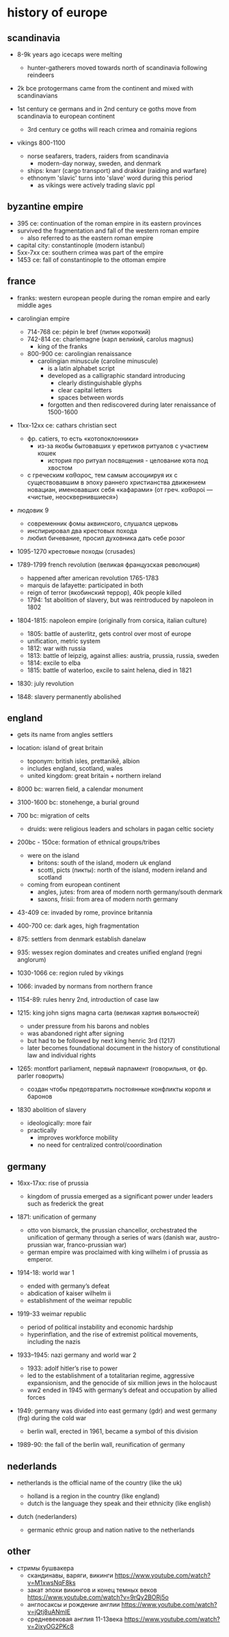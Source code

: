 # history of europe

## scandinavia

- 8-9k years ago icecaps were melting
  - hunter-gatherers moved towards north of scandinavia following reindeers
- 2k bce protogermans came from the continent and mixed with scandinavians
- 1st century ce germans and in 2nd century ce goths move from scandinavia to european continent
  - 3rd century ce goths will reach crimea and romainia regions

- vikings 800-1100
  - norse seafarers, traders, raiders from scandinavia
    - modern-day norway, sweden, and denmark
  - ships: knarr (cargo transport) and drakkar (raiding and warfare)
  - ethnonym 'slavic' turns into 'slave' word during this period
    - as vikings were actively trading slavic ppl


## byzantine empire

- 395 ce: continuation of the roman empire in its eastern provinces
- survived the fragmentation and fall of the western roman empire
  - also referred to as the eastern roman empire
- capital city: constantinople (modern istanbul)
- 5xx-7xx ce: southern crimea was part of the empire
- 1453 ce: fall of constantinople to the ottoman empire


## france

- franks: western european people during the roman empire and early middle ages
- carolingian empire
  - 714-768 ce: pépin le bref (пипин короткий)
  - 742-814 ce: charlemagne (карл вели́кий, carolus magnus)
    - king of the franks
  - 800-900 ce: carolingian renaissance
    - carolingian minuscule (caroline minuscule)
      - is a latin alphabet script
      - developed as a calligraphic standard introducing
        - clearly distinguishable glyphs
        - clear capital letters
        - spaces between words
      - forgotten and then rediscovered during later renaissance of 1500-1600

- 11xx-12xx ce: сathars christian sect
  - фр. catiers, то есть «котопоклонники» 
    - из-за якобы бытовавших у еретиков ритуалов с участием кошек
      - история про ритуал посвящения - целование кота под хвостом
  - с греческим καθαρος, тем самым ассоциируя их с существовавшим в эпоху раннего христианства движением новациан, именовавших себя «кафарами» (от греч. καθαροί — «чистые, неосквернившиеся»)

- людовик 9
  - современник фомы аквинского, слушался церковь
  - инспирировал два крестовых похода
  - любил бичевание, просил духовника дать себе розог

- 1095-1270 крестовые походы (crusades)

- 1789-1799 french revolution (великая французская революция)
  - happened after american revolution 1765-1783
  - marquis de lafayette: participated in both
  - reign of terror (якобинский террор), 40k people killed
  - 1794: 1st abolition of slavery, but was reintroduced by napoleon in 1802

- 1804-1815: napoleon empire (originally from corsica, italian culture)
  - 1805: battle of austerlitz, gets control over most of europe
  - unification, metric system
  - 1812: war with russia
  - 1813: battle of leipzig, against allies: austria, prussia, russia, sweden 
  - 1814: excile to elba
  - 1815: battle of waterloo, excile to saint helena, died in 1821

- 1830: july revolution
- 1848: slavery permanently abolished


## england

- gets its name from angles settlers
- location: island of great britain
  - toponym: british isles, prettanikē, albion
  - includes england, scotland, wales
  - united kingdom: great britain + northern ireland

- 8000 bc: warren field, a calendar monument
- 3100-1600 bc: stonehenge, a burial ground

- 700 bc: migration of celts
  - druids: were religious leaders and scholars in pagan celtic society

- 200bc - 150ce: formation of ethnical groups/tribes
  - were on the island
    - britons: south of the island, modern uk england
    - scotti, picts (пикты): north of the island, modern ireland and scotland
  - coming from european continent
    - angles, jutes: from area of modern north germany/south denmark
    - saxons, frisii: from area of modern north germany

- 43-409 ce: invaded by rome, province britannia
- 400-700 ce: dark ages, high fragmentation
- 875: settlers from denmark establish danelaw
- 935: wessex region dominates and creates unified england (regni anglorum)
- 1030-1066 ce: region ruled by vikings
- 1066: invaded by normans from northern france
- 1154-89: rules henry 2nd, introduction of case law
- 1215: king john signs magna carta (великая хартия вольностей)
  - under pressure from his barons and nobles
  - was abandoned right after signing
  - but had to be followed by next king henric 3rd (1217)
  - later becomes foundational document in the history of constitutional law and individual rights
- 1265: montfort parliament, первый парламент (говорильня, от фр. parler говорить)
  - создан чтобы предотвратить постоянные конфликты короля и баронов

- 1830 abolition of slavery
  - ideologically: more fair
  - practically
    - improves workforce mobility
    - no need for centralized control/coordination


## germany

- 16xx-17xx: rise of prussia
  - kingdom of prussia emerged as a significant power under leaders such as frederick the great

- 1871: unification of germany
  - otto von bismarck, the prussian chancellor, orchestrated the unification of germany through a series of wars (danish war, austro-prussian war, franco-prussian war)
  - german empire was proclaimed with king wilhelm i of prussia as emperor.

- 1914-18: world war 1
  - ended with germany’s defeat
  - abdication of kaiser wilhelm ii
  - establishment of the weimar republic

- 1919-33 weimar republic
  - period of political instability and economic hardship
  - hyperinflation, and the rise of extremist political movements, including the nazis

- 1933–1945: nazi germany and world war 2
  - 1933: adolf hitler’s rise to power
  - led to the establishment of a totalitarian regime, aggressive expansionism, and the genocide of six million jews in the holocaust
  - ww2 ended in 1945 with germany’s defeat and occupation by allied forces

- 1949: germany was divided into east germany (gdr) and west germany (frg) during the cold war
  - berlin wall, erected in 1961, became a symbol of this division

- 1989-90: the fall of the berlin wall, reunification of germany


## nederlands

- netherlands is the official name of the country (like the uk)
  - holland is a region in the country (like england)
  - dutch is the language they speak and their ethnicity (like english)

- dutch (nederlanders)
  - germanic ethnic group and nation native to the netherlands


## other

- стримы бушвакера
  - скандинавы, варяги, викинги https://www.youtube.com/watch?v=M1xwsNqF8ks
  - закат эпохи викингов и конец темных веков https://www.youtube.com/watch?v=9rQy2BORj5o
  - англосаксы и рождение англии https://www.youtube.com/watch?v=jQtj8uANmIE
  - средневековая англия 11-13века https://www.youtube.com/watch?v=2ixyOG2PKc8
